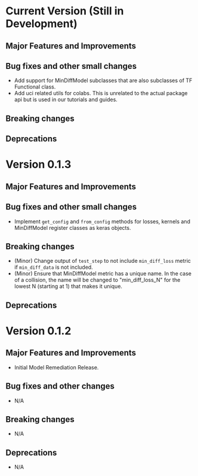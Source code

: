 <!-- mdlint off(HEADERS_TOO_MANY_H1) -->

# Current Version (Still in Development)

## Major Features and Improvements

## Bug fixes and other small changes

* Add support for MinDiffModel subclasses that are also subclasses of TF
Functional class.
* Add uci related utils for colabs. This is unrelated to the actual
package api but is used in our tutorials and guides.

## Breaking changes

## Deprecations

# Version 0.1.3

## Major Features and Improvements

## Bug fixes and other small changes

* Implement `get_config` and `from_config` methods for losses, kernels and
MinDiffModel register classes as keras objects.

## Breaking changes

* (Minor) Change output of `test_step` to not include `min_diff_loss` metric if
`min_diff_data` is not included.
* (Minor) Ensure that MinDiffModel metric has a unique name. In the case of a
collision, the name will be changed to "min_diff_loss_N" for the lowest N
(starting at 1) that makes it unique.

## Deprecations

# Version 0.1.2

## Major Features and Improvements

*   Initial Model Remediation Release.

## Bug fixes and other changes

*  N/A

## Breaking changes

*   N/A

## Deprecations

*   N/A
